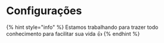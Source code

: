 # Configurações

{% hint style="info" %}
Estamos trabalhando para trazer todo conhecimento para facilitar sua vida 👍
{% endhint %}
